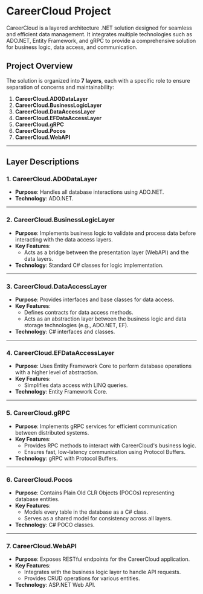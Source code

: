 # CareerCloud Project

CareerCloud is a layered architecture .NET solution designed for seamless and efficient data management. It integrates multiple technologies such as ADO.NET, Entity Framework, and gRPC to provide a comprehensive solution for business logic, data access, and communication.

## Project Overview

The solution is organized into **7 layers**, each with a specific role to ensure separation of concerns and maintainability:

1. **CareerCloud.ADODataLayer**
2. **CareerCloud.BusinessLogicLayer**
3. **CareerCloud.DataAccessLayer**
4. **CareerCloud.EFDataAccessLayer**
5. **CareerCloud.gRPC**
6. **CareerCloud.Pocos**
7. **CareerCloud.WebAPI**

---

## Layer Descriptions

### 1. **CareerCloud.ADODataLayer**
- **Purpose**: Handles all database interactions using ADO.NET.
- **Technology**: ADO.NET.

---

### 2. **CareerCloud.BusinessLogicLayer**
- **Purpose**: Implements business logic to validate and process data before interacting with the data access layers.
- **Key Features**:
  - Acts as a bridge between the presentation layer (WebAPI) and the data layers.
- **Technology**: Standard C# classes for logic implementation.

---

### 3. **CareerCloud.DataAccessLayer**
- **Purpose**: Provides interfaces and base classes for data access.
- **Key Features**:
  - Defines contracts for data access methods.
  - Acts as an abstraction layer between the business logic and data storage technologies (e.g., ADO.NET, EF).
- **Technology**: C# interfaces and classes.

---

### 4. **CareerCloud.EFDataAccessLayer**
- **Purpose**: Uses Entity Framework Core to perform database operations with a higher level of abstraction.
- **Key Features**:
  - Simplifies data access with LINQ queries.
- **Technology**: Entity Framework Core.

---

### 5. **CareerCloud.gRPC**
- **Purpose**: Implements gRPC services for efficient communication between distributed systems.
- **Key Features**:
  - Provides RPC methods to interact with CareerCloud's business logic.
  - Ensures fast, low-latency communication using Protocol Buffers.
- **Technology**: gRPC with Protocol Buffers.

---

### 6. **CareerCloud.Pocos**
- **Purpose**: Contains Plain Old CLR Objects (POCOs) representing database entities.
- **Key Features**:
  - Models every table in the database as a C# class.
  - Serves as a shared model for consistency across all layers.
- **Technology**: C# POCO classes.

---

### 7. **CareerCloud.WebAPI**
- **Purpose**: Exposes RESTful endpoints for the CareerCloud application.
- **Key Features**:
  - Integrates with the business logic layer to handle API requests.
  - Provides CRUD operations for various entities.
- **Technology**: ASP.NET Web API.


